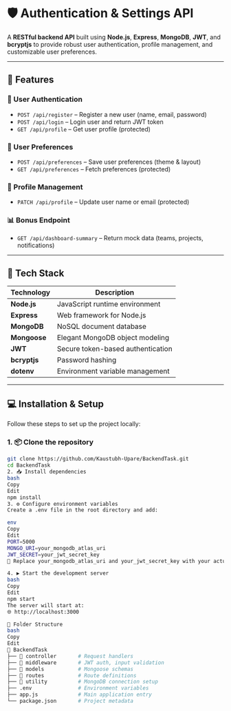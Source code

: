 # 🛡️ Authentication & Settings API

A **RESTful backend API** built using **Node.js**, **Express**, **MongoDB**, **JWT**, and **bcryptjs** to provide robust user authentication, profile management, and customizable user preferences.

---

## 🚀 Features

### 🔐 User Authentication
- `POST /api/register` – Register a new user (name, email, password)
- `POST /api/login` – Login user and return JWT token
- `GET /api/profile` – Get user profile (protected)

### 🎨 User Preferences
- `POST /api/preferences` – Save user preferences (theme & layout)
- `GET /api/preferences` – Fetch preferences (protected)

### 📝 Profile Management
- `PATCH /api/profile` – Update user name or email (protected)

### 📊 Bonus Endpoint
- `GET /api/dashboard-summary` – Return mock data (teams, projects, notifications)

---

## 🧰 Tech Stack

| Technology  | Description                            |
|-------------|----------------------------------------|
| **Node.js** | JavaScript runtime environment         |
| **Express** | Web framework for Node.js              |
| **MongoDB** | NoSQL document database                |
| **Mongoose**| Elegant MongoDB object modeling        |
| **JWT**     | Secure token-based authentication      |
| **bcryptjs**| Password hashing                       |
| **dotenv**  | Environment variable management        |

---

## 💻 Installation & Setup

Follow these steps to set up the project locally:

### 1. 📦 Clone the repository

```bash
git clone https://github.com/Kaustubh-Upare/BackendTask.git
cd BackendTask
2. 📥 Install dependencies
bash
Copy
Edit
npm install
3. ⚙️ Configure environment variables
Create a .env file in the root directory and add:

env
Copy
Edit
PORT=5000
MONGO_URI=your_mongodb_atlas_uri
JWT_SECRET=your_jwt_secret_key
🔐 Replace your_mongodb_atlas_uri and your_jwt_secret_key with your actual credentials.

4. ▶️ Start the development server
bash
Copy
Edit
npm start
The server will start at:
🌐 http://localhost:3000

📂 Folder Structure
bash
Copy
Edit
📁 BackendTask
├── 📁 controller       # Request handlers
├── 📁 middleware       # JWT auth, input validation
├── 📁 models           # Mongoose schemas
├── 📁 routes           # Route definitions
├── 📁 utility          # MongoDB connection setup
├── .env               # Environment variables
├── app.js             # Main application entry
└── package.json       # Project metadata

